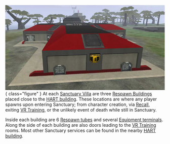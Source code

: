 ![](../images/Respawn.jpg){ class="figure" } At each
[Sanctuary Villa](Sanctuary_Villa.md) are three
[Respawn Buildings](Respawn_Building.md) placed close to the
[HART building](HART_building.md). These locations are where any player spawns
upon entering Sanctuary; from character creation, via
[Recall](../terminology/Recall.md), exiting [VR Training](VR_Training.md), or
the unlikely event of death while still in Sanctuary.

Inside each building are 6 [Respawn tubes](../items/Respawn_Tube.md) and several
[Equipment terminals](../items/Equipment_Terminal.md). Along the side of each
building are also doors leading to the [VR Training](VR_Training.md) rooms. Most
other Sanctuary services can be found in the nearby
[HART building](HART_building.md).
